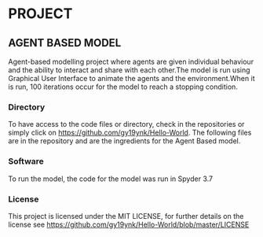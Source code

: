 # PROJECT  
## AGENT BASED MODEL
Agent-based modelling project where agents are given individual behaviour and the ability to interact and share with each other.The model is run using Graphical User Interface to animate the agents and the environment.When it is run, 100 iterations occur for the model to reach a stopping condition.

### Directory
To have access to the code files or directory, check in the repositories or simply click on https://github.com/gy19ynk/Hello-World. The following files are in the repository and are the ingredients for the Agent Based model.


### Software
To run the model, the code for the model was run in Spyder 3.7 


### License
This project is licensed under the MIT LICENSE, for further details on the license see https://github.com/gy19ynk/Hello-World/blob/master/LICENSE
